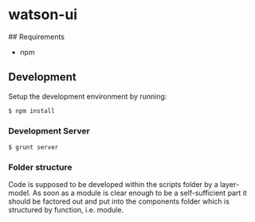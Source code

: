 # watson-ui

## Requirements

- npm

## Development

Setup the development environment by running:

    $ npm install

### Development Server

    $ grunt server

### Folder structure

Code is supposed to be developed within the scripts folder by a layer-model. As soon as a module is clear enough to be a self-sufficient part it should be factored out and put into the components folder which is structured by function, i.e. module.
